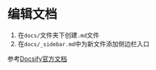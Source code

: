 # 编辑文档

1. 在`docs/`文件夹下创建`.md`文件
2. 在`docs/_sidebar.md`中为新文件添加侧边栏入口

参考[Docsify官方文档](https://docsify.js.org/#/zh-cn/)